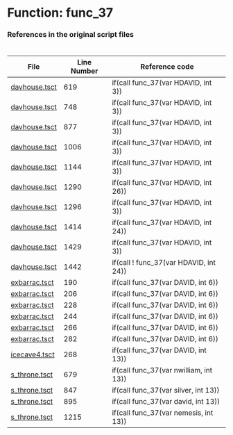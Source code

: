 # Function: func_37 
### References in the original script files

#

| File | Line Number | Reference code |
| --- | --- | --- |
| [davhouse.tsct](../../../out/davhouse.tsct#L619) | 619 | if(call func_37(var HDAVID, int 3)) |
| [davhouse.tsct](../../../out/davhouse.tsct#L748) | 748 | if(call func_37(var HDAVID, int 3)) |
| [davhouse.tsct](../../../out/davhouse.tsct#L877) | 877 | if(call func_37(var HDAVID, int 3)) |
| [davhouse.tsct](../../../out/davhouse.tsct#L1006) | 1006 | if(call func_37(var HDAVID, int 3)) |
| [davhouse.tsct](../../../out/davhouse.tsct#L1144) | 1144 | if(call func_37(var HDAVID, int 3)) |
| [davhouse.tsct](../../../out/davhouse.tsct#L1290) | 1290 | if(call func_37(var HDAVID, int 26)) |
| [davhouse.tsct](../../../out/davhouse.tsct#L1296) | 1296 | if(call func_37(var HDAVID, int 3)) |
| [davhouse.tsct](../../../out/davhouse.tsct#L1414) | 1414 | if(call func_37(var HDAVID, int 24)) |
| [davhouse.tsct](../../../out/davhouse.tsct#L1429) | 1429 | if(call func_37(var HDAVID, int 3)) |
| [davhouse.tsct](../../../out/davhouse.tsct#L1442) | 1442 | if(call ! func_37(var HDAVID, int 24)) |
| [exbarrac.tsct](../../../out/exbarrac.tsct#L190) | 190 | if(call func_37(var DAVID, int 6)) |
| [exbarrac.tsct](../../../out/exbarrac.tsct#L206) | 206 | if(call func_37(var DAVID, int 6)) |
| [exbarrac.tsct](../../../out/exbarrac.tsct#L228) | 228 | if(call func_37(var DAVID, int 6)) |
| [exbarrac.tsct](../../../out/exbarrac.tsct#L244) | 244 | if(call func_37(var DAVID, int 6)) |
| [exbarrac.tsct](../../../out/exbarrac.tsct#L266) | 266 | if(call func_37(var DAVID, int 6)) |
| [exbarrac.tsct](../../../out/exbarrac.tsct#L282) | 282 | if(call func_37(var DAVID, int 6)) |
| [icecave4.tsct](../../../out/icecave4.tsct#L268) | 268 | if(call func_37(var DAVID, int 13)) |
| [s_throne.tsct](../../../out/s_throne.tsct#L679) | 679 | if(call func_37(var nwilliam, int 13)) |
| [s_throne.tsct](../../../out/s_throne.tsct#L847) | 847 | if(call func_37(var silver, int 13)) |
| [s_throne.tsct](../../../out/s_throne.tsct#L895) | 895 | if(call func_37(var david, int 13)) |
| [s_throne.tsct](../../../out/s_throne.tsct#L1215) | 1215 | if(call func_37(var nemesis, int 13)) |
